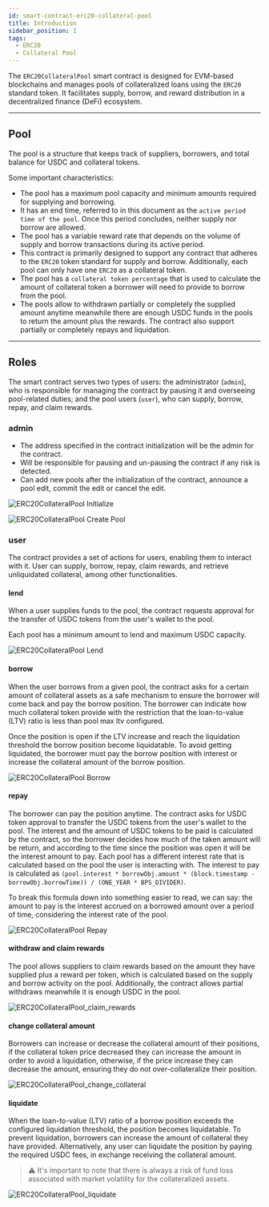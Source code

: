 ```yaml
---
id: smart-contract-erc20-collateral-pool
title: Introduction
sidebar_position: 1
tags:
  - ERC20
  - Collateral Pool
---
```


The `ERC20CollateralPool` smart contract is designed for EVM-based blockchains and manages pools of collateralized loans using the `ERC20` standard token. It facilitates supply, borrow, and reward distribution in a decentralized finance (DeFi) ecosystem.

---

## Pool

The pool is a structure that keeps track of suppliers, borrowers, and total balance for USDC and collateral tokens.

Some important characteristics:

- The pool has a maximum pool capacity and minimum amounts required for supplying and borrowing. 
- It has an end time, referred to in this document as the `active period time of the pool`. Once this period concludes, neither supply nor borrow are allowed.
- The pool has a variable reward rate that depends on the volume of supply and borrow transactions during its active period.
- This contract is primarily designed to support any contract that adheres to the `ERC20` token standard for supply and borrow. Additionally, each pool can only have one `ERC20` as a collateral token.
- The pool has a `collateral token percentage` that is used to calculate the amount of collateral token a borrower will need to provide to borrow from the pool.
- The pools allow to withdrawn partially or completely the supplied amount anytime meanwhile there are enough USDC funds in the pools to return the amount plus the rewards. The contract also support partially or completely repays and liquidation.

---

## Roles

The smart contract serves two types of users: the administrator (`admin`), who is responsible for managing the contract by pausing it and overseeing pool-related duties; and the pool users (`user`), who can supply, borrow, repay, and claim rewards.

### admin

- The address specified in the contract initialization will be the admin for the contract.
- Will be responsible for pausing and un-pausing the contract if any risk is detected.
- Can add new pools after the initialization of the contract, announce a pool edit, commit the edit or cancel the edit.

![ERC20CollateralPool Initialize](/img/flowchart/ERC20CollateralPool_initialize.png)

![ERC20CollateralPool Create Pool](/img/flowchart/ERC20CollateralPool_createnewpool.png)

### user

The contract provides a set of actions for users, enabling them to interact with it. User can supply, borrow, repay, claim rewards, and retrieve unliquidated collateral, among other functionalities.

#### lend

When a user supplies funds to the pool, the contract requests approval for the transfer of USDC tokens from the user's wallet to the pool.

Each pool has a minimum amount to lend and maximum USDC capacity.

![ERC20CollateralPool Lend](/img/flowchart/ERC20CollateralPool_lend.png)

#### borrow

When the user borrows from a given pool, the contract asks for a certain amount of collateral assets as a safe mechanism to ensure the borrower will come back and pay the borrow position. The borrower can indicate how much collateral token provide with the restriction that the loan-to-value (LTV) ratio is less than pool max ltv configured. 

Once the position is open if the LTV increase and reach the liquidation threshold the borrow position become liquidatable. To avoid getting liquidated, the borrower must pay the borrow position with interest or increase the collateral amount of the borrow position.

![ERC20CollateralPool Borrow](/img/flowchart/ERC20CollateralPool_borrow.png)

#### repay

The borrower can pay the position anytime. The contract asks for USDC token approval to transfer the USDC tokens from the user's wallet to the pool. The interest and the amount of USDC tokens to be paid is calculated by the contract, so the borrower decides how much of the taken amount will be return, and according to the time since the position was open it will be the interest amount to pay. Each pool has a different interest rate that is calculated based on the pool the user is interacting with. The interest to pay is calculated as `(pool.interest * borrowObj.amount * (block.timestamp - borrowObj.borrowTime)) / (ONE_YEAR * BPS_DIVIDER)`.

To break this formula down into something easier to read, we can say: the amount to pay is the interest accrued on a borrowed amount over a period of time, considering the interest rate of the pool.

![ERC20CollateralPool Repay](/img/flowchart/ERC20CollateralPool_repay.png)

#### withdraw and claim rewards

The pool allows suppliers to claim rewards based on the amount they have supplied plus a reward per token, which is calculated based on the supply and borrow activity on the pool. Additionally, the contract allows partial withdraws meanwhile it is enough USDC in the pool. 

![ERC20CollateralPool_claim_rewards](/img/flowchart/ERC20CollateralPool_claim_rewards.png)

#### change collateral amount

Borrowers can increase or decrease the collateral amount of their positions, if the collateral token price decreased they can increase the amount in order to avoid a liquidation, otherwise, if the price increase they can decrease the amount, ensuring they do not over-collateralize their position.

![ERC20CollateralPool_change_collateral](/img/flowchart/ERC20CollateralPool_change_collateral.png)

#### liquidate

When the loan-to-value (LTV) ratio of a borrow position exceeds the configured liquidation threshold, the position becomes liquidatable. To prevent liquidation, borrowers can increase the amount of collateral they have provided. Alternatively, any user can liquidate the position by paying the required USDC fees, in exchange receiving the collateral amount.

> ⚠️ It's important to note that there is always a risk of fund loss associated with market volatility for the collateralized assets.

![ERC20CollateralPool_liquidate](/img/flowchart/ERC20CollateralPool_liquidate.png)
